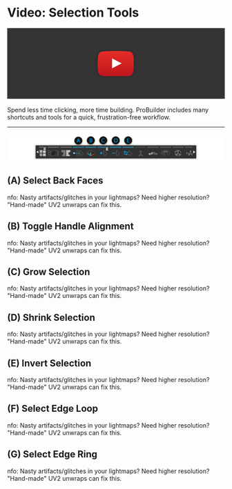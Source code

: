 # Video: Selection Tools

[![ProBuilder Fundamentals Video](../images/VideoLink_YouTube_768.png)](@todo "Selection Tools Video")

Spend less time clicking, more time building. ProBuilder includes many shortcuts and tools for a quick, frustration-free workflow. 

---

![ProBuilder Fundamentals Video](../images/Toolbar_SelectionTools_WithLetters.png)

## (A) Select Back Faces

nfo: Nasty artifacts/glitches in your lightmaps? Need higher resolution? "Hand-made" UV2 unwraps can fix this. 

## (B) Toggle Handle Alignment

nfo: Nasty artifacts/glitches in your lightmaps? Need higher resolution? "Hand-made" UV2 unwraps can fix this. 

## (C) Grow Selection

nfo: Nasty artifacts/glitches in your lightmaps? Need higher resolution? "Hand-made" UV2 unwraps can fix this. 

## (D) Shrink Selection

nfo: Nasty artifacts/glitches in your lightmaps? Need higher resolution? "Hand-made" UV2 unwraps can fix this.  

## (E) Invert Selection 

nfo: Nasty artifacts/glitches in your lightmaps? Need higher resolution? "Hand-made" UV2 unwraps can fix this. 

## (F) Select Edge Loop

nfo: Nasty artifacts/glitches in your lightmaps? Need higher resolution? "Hand-made" UV2 unwraps can fix this. 

## (G) Select Edge Ring  

nfo: Nasty artifacts/glitches in your lightmaps? Need higher resolution? "Hand-made" UV2 unwraps can fix this. 



